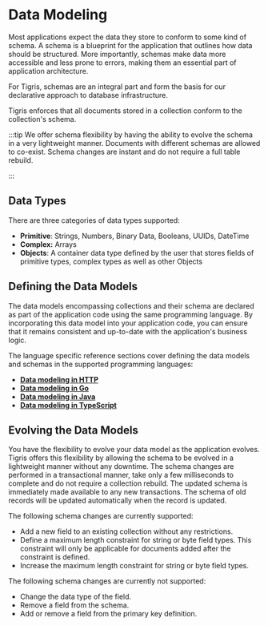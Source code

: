 # Data Modeling

Most applications expect the data they store to conform to some kind of
schema. A schema is a blueprint for the application that outlines how data
should be structured. More importantly, schemas make data more accessible and
less prone to errors, making them an essential part of application architecture.

For Tigris, schemas are an integral part and form the basis for our declarative
approach to database infrastructure.

Tigris enforces that all documents stored in a collection conform to the
collection's schema.

:::tip
We offer schema flexibility by having the ability to evolve the schema in a
very lightweight manner. Documents with different schemas are allowed to
co-exist. Schema changes are instant and do not require a full table rebuild.

:::

## Data Types

There are three categories of data types supported:

- **Primitive**: Strings, Numbers, Binary Data, Booleans, UUIDs, DateTime
- **Complex:** Arrays
- **Objects**: A container data type defined by the user that stores fields
  of primitive types, complex types as well as other Objects

## Defining the Data Models

The data models encompassing collections and their schema are declared
as part of the application code using the same programming language. By
incorporating this data model into your application code, you can ensure
that it remains consistent and up-to-date with the application's business logic.

The language specific reference sections cover defining the data models and
schemas in the supported programming languages:

- **[Data modeling in HTTP](../http/datamodel/declare)**
- **[Data modeling in Go](../golang/datamodel/declare)**
- **[Data modeling in Java](../java/datamodel/declare)**
- **[Data modeling in TypeScript](../typescript/datamodel/declare)**

## Evolving the Data Models

You have the flexibility to evolve your data model as the application
evolves. Tigris offers this flexibility by allowing the schema to be evolved
in a lightweight manner without any downtime. The schema changes are
performed in a transactional manner, take only a few milliseconds to
complete and do not require a collection rebuild. The updated schema is
immediately made available to any new transactions. The schema of old records
will be updated automatically when the record is updated.

The following schema changes are currently supported:

- Add a new field to an existing collection without any restrictions.
- Define a maximum length constraint for string or byte field types. This
  constraint will only be applicable for documents added after the
  constraint is defined.
- Increase the maximum length constraint for string or byte field types.

The following schema changes are currently not supported:

- Change the data type of the field.
- Remove a field from the schema.
- Add or remove a field from the primary key definition.
